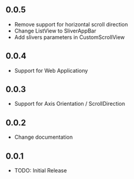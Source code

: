 ## 0.0.5

* Remove support for horizontal scroll direction
* Change ListView to SliverAppBar
* Add slivers parameters in CustomScrollView

## 0.0.4

* Support for Web Applicationy

## 0.0.3

* Support for Axis Orientation / ScrollDirection

## 0.0.2

* Change documentation

## 0.0.1
* TODO: Initial Release
